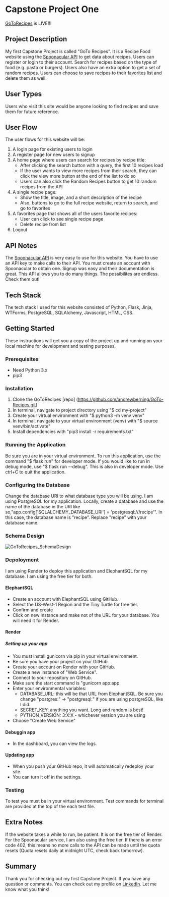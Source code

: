 # Capstone Project One

[GoToRecipes](https://goto-recipes.onrender.com) is LIVE!!!

## Project Description
My first Capstone Project is called "GoTo Recipes". It is a Recipe Food website using the [Spoonacular API](https://spoonacular.com/food-api) to get data about recipes. Users can register or login to their account. Search for recipes based on the type of food (e.g. pasta or burgers). Users also have an extra option to get a set of random recipes. Users can choose to save recipes to their favorites list and delete them as well.

## User Types
Users who visit this site would be anyone looking to find recipes and save them for future reference.

## User Flow
The user flows for this website will be: <ol><li>A login page for existing users to login</li><li>A register page for new users to signup</li><li>A home page where users can search for recipes by recipe title:<ul><li>After clicking the search button with a query, the first 10 recipes load</li><li>If the user wants to view more recipes from their search, they can click the view more button at the end of the list to do so</li><li>Users can also click the Random Recipes button to get 10 random recipes from the API</li></ul></li><li>A single recipe page: <ul><li>Show the title, image, and a short description of the recipe</li><li>Also, buttons to go to the full recipe website, return to search, and go to favorites</li></ul></li><li>A favorites page that shows all of the users favorite recipes: <ul><li>User can click to see single recipe page</li><li>Delete recipe from list</li></ul></li><li>Logout</li></ol> 

## API Notes
The [Spoonacular API](https://spoonacular.com/food-api) is very easy to use for this website. You have to use an API key to make calls to their API. You must create an account with Spoonacular to obtain one. Signup was easy and their documentation is great. This API allows you to do many things. The possibilites are endless. Check them out!

## Tech Stack
The tech stack I used for this website consisted of Python, Flask, Jinja, WTForms, PostgreSQL, SQLAlchemy, Javascript, HTML, CSS.

## Getting Started
These instructions will get you a copy of the project up and running on your local machine for development and testing purposes. 

### Prerequisites
- Need Python 3.x
- pip3

### Installation
1. Clone the GoToRecipes [repo] (https://github.com/andrewberning/GoTo-Recipes.git) 
2. In terminal, navigate to project directory using "$ cd my-project"
3. Create your virtual environment with "$ python3 -m venv venv"
4. In terminal, navigate to your virtual environment (venv) with "$ source venv/bin/activate"
5. Install dependencies with "pip3 install -r requirements.txt"

### Running the Application
Be sure you are in your virtual environment.
To run this application, use the command "$ flask run" for developer mode.
If you would like to run in debug mode, use "$ flask run --debug". This is also in developer mode.
Use ctrl+C to quit the application.
  
### Configuring the Database
Change the database URI to what database type you will be using. 
I am using PostgreSQL for my application. 
Locally, create a database and use the name of the database in the URI like so,"app.config['SQLALCHEMY_DATABASE_URI'] = 'postgresql:///recipe'". 
In this case, the database name is "recipe". Replace "recipe" with your database name.

### Schema Design
![GoToRecipes_SchemaDesign](https://github.com/andrewberning/GoTo-Recipes/assets/102753394/d4bc4a2d-7755-4b5e-86b8-8c241eea1958)

### Depoloyment
I am using Render to deploy this application and ElephantSQL for my database. I am using the free tier for both. 
  #### ElephantSQL
   - Create an account with ElephantSQL using GitHub.
   - Select the US-West-1 Region and the Tiny Turtle for free tier.
   - Confirm and create
   - Click on new instance and make not of the URL for your database. You will need it for Render.

  #### Render
  ##### Setting up your app
   -  You must install gunicorn via pip in your virtual environment.
   -  Be sure you have your project on your GitHub.
   -  Create your account on Render with your GitHub.
   -  Create a new instance of "Web Service".
   -  Connect to your repository on GitHub.
   -  Make sure the start command is "gunicorn app:app
   -  Enter your environmental variables:
      -  DATABASE_URL: this will be that URL from ElephantSQL. Be sure you change "postgres:" -> "postgresql:" if you are using postgreSQL, like I did.
      -  SECRET_KEY: anything you want. Long and random is best!
      -  PYTHON_VERSION: 3:X:X - whichever version you are using
   - Choose "Create Web Service"
  
  #### Debuggin app
  - In the dashboard, you can view the logs.
  
  #### Updating app
  - When you push your GitHub repo, it will automatically redeploy your site.
  - You can turn it off in the settings.

### Testing
To test you must be in your virtual environment.
Test commands for terminal are provided at the top of the each test file.
  
### 

## Extra Notes
If the website takes a while to run, be patient. It is on the free tier of Render. <br/> For the Spoonacular service, I am also using the free tier. If there is an error code 402, this means no more calls to the API can be made until the quota resets (Quota resets daily at midnight UTC, check back tomorrow). 


## Summary
Thank you for checking out my first Capstone Project. If you have any question or comments. You can check out my profile on [LinkedIn](https://www.linkedin.com/in/andrew-berning?lipi=urn%3Ali%3Apage%3Ad_flagship3_profile_view_base_contact_details%3BRJRwDTGYQsutUBc306VNaQ%3D%3D). Let me know what you think!
